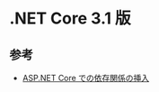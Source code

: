 ﻿# .NET Core 3.1 版 

## 参考
- [ASP.NET Core での依存関係の挿入](https://docs.microsoft.com/ja-jp/aspnet/core/fundamentals/dependency-injection?view=aspnetcore-5.0)
